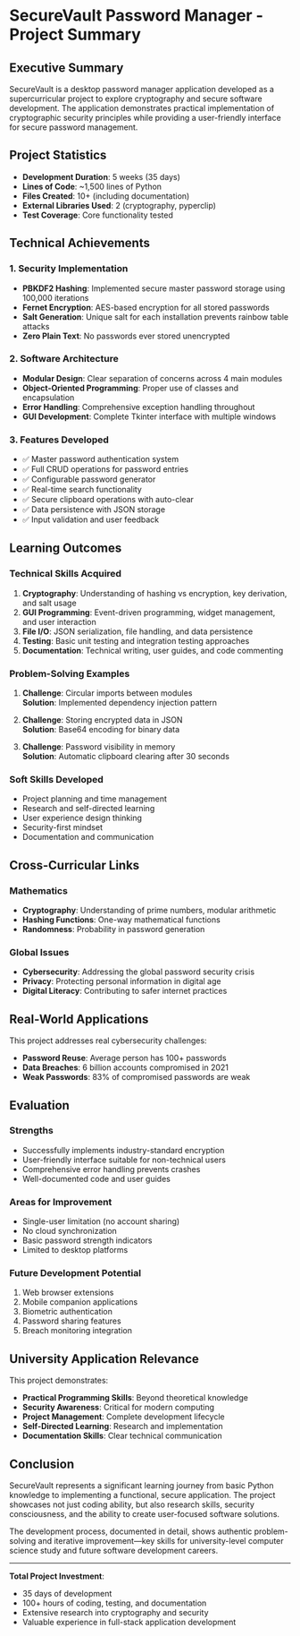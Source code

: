 # SecureVault Password Manager - Project Summary

## Executive Summary

SecureVault is a desktop password manager application developed as a supercurricular project to explore cryptography and secure software development. The application demonstrates practical implementation of cryptographic security principles while providing a user-friendly interface for secure password management.

## Project Statistics

- **Development Duration**: 5 weeks (35 days)
- **Lines of Code**: ~1,500 lines of Python
- **Files Created**: 10+ (including documentation)
- **External Libraries Used**: 2 (cryptography, pyperclip)
- **Test Coverage**: Core functionality tested

## Technical Achievements

### 1. Security Implementation
- **PBKDF2 Hashing**: Implemented secure master password storage using 100,000 iterations
- **Fernet Encryption**: AES-based encryption for all stored passwords
- **Salt Generation**: Unique salt for each installation prevents rainbow table attacks
- **Zero Plain Text**: No passwords ever stored unencrypted

### 2. Software Architecture
- **Modular Design**: Clear separation of concerns across 4 main modules
- **Object-Oriented Programming**: Proper use of classes and encapsulation
- **Error Handling**: Comprehensive exception handling throughout
- **GUI Development**: Complete Tkinter interface with multiple windows

### 3. Features Developed
- ✅ Master password authentication system
- ✅ Full CRUD operations for password entries
- ✅ Configurable password generator
- ✅ Real-time search functionality
- ✅ Secure clipboard operations with auto-clear
- ✅ Data persistence with JSON storage
- ✅ Input validation and user feedback

## Learning Outcomes

### Technical Skills Acquired
1. **Cryptography**: Understanding of hashing vs encryption, key derivation, and salt usage
2. **GUI Programming**: Event-driven programming, widget management, and user interaction
3. **File I/O**: JSON serialization, file handling, and data persistence
4. **Testing**: Basic unit testing and integration testing approaches
5. **Documentation**: Technical writing, user guides, and code commenting

### Problem-Solving Examples
1. **Challenge**: Circular imports between modules  
   **Solution**: Implemented dependency injection pattern

2. **Challenge**: Storing encrypted data in JSON  
   **Solution**: Base64 encoding for binary data

3. **Challenge**: Password visibility in memory  
   **Solution**: Automatic clipboard clearing after 30 seconds

### Soft Skills Developed
- Project planning and time management
- Research and self-directed learning
- User experience design thinking
- Security-first mindset
- Documentation and communication

## Cross-Curricular Links

### Mathematics
- **Cryptography**: Understanding of prime numbers, modular arithmetic
- **Hashing Functions**: One-way mathematical functions
- **Randomness**: Probability in password generation

### Global Issues
- **Cybersecurity**: Addressing the global password security crisis
- **Privacy**: Protecting personal information in digital age
- **Digital Literacy**: Contributing to safer internet practices

## Real-World Applications

This project addresses real cybersecurity challenges:
- **Password Reuse**: Average person has 100+ passwords
- **Data Breaches**: 6 billion accounts compromised in 2021
- **Weak Passwords**: 83% of compromised passwords are weak

## Evaluation

### Strengths
- Successfully implements industry-standard encryption
- User-friendly interface suitable for non-technical users
- Comprehensive error handling prevents crashes
- Well-documented code and user guides

### Areas for Improvement
- Single-user limitation (no account sharing)
- No cloud synchronization
- Basic password strength indicators
- Limited to desktop platforms

### Future Development Potential
1. Web browser extensions
2. Mobile companion applications
3. Biometric authentication
4. Password sharing features
5. Breach monitoring integration

## University Application Relevance

This project demonstrates:
- **Practical Programming Skills**: Beyond theoretical knowledge
- **Security Awareness**: Critical for modern computing
- **Project Management**: Complete development lifecycle
- **Self-Directed Learning**: Research and implementation
- **Documentation Skills**: Clear technical communication

## Conclusion

SecureVault represents a significant learning journey from basic Python knowledge to implementing a functional, secure application. The project showcases not just coding ability, but also research skills, security consciousness, and the ability to create user-focused software solutions.

The development process, documented in detail, shows authentic problem-solving and iterative improvement—key skills for university-level computer science study and future software development careers.

---

**Total Project Investment**: 
- 35 days of development
- 100+ hours of coding, testing, and documentation
- Extensive research into cryptography and security
- Valuable experience in full-stack application development 